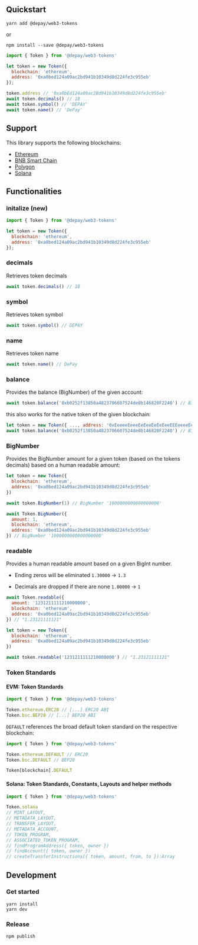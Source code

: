 ## Quickstart

```
yarn add @depay/web3-tokens
```

or 

```
npm install --save @depay/web3-tokens
```

```javascript
import { Token } from '@depay/web3-tokens'

let token = new Token({
  blockchain: 'ethereum',
  address: '0xa0bed124a09ac2bd941b10349d8d224fe3c955eb'
});

token.address // '0xa0bEd124a09ac2Bd941b10349d8d224fe3c955eb'
await token.decimals() // 18
await token.symbol() // 'DEPAY'
await token.name() // 'DePay'
```

## Support

This library supports the following blockchains:

- [Ethereum](https://ethereum.org)
- [BNB Smart Chain](https://www.binance.org/smartChain)
- [Polygon](https://polygon.technology)
- [Solana](https://solana.com)

## Functionalities

### initalize (new)

```javascript
import { Token } from '@depay/web3-tokens'

let token = new Token({
  blockchain: 'ethereum',
  address: '0xa0bed124a09ac2bd941b10349d8d224fe3c955eb'
});
```

### decimals

Retrieves token decimals

```javascript
await token.decimals() // 18
```

### symbol

Retrieves token symbol

```javascript
await token.symbol() // DEPAY
```

### name

Retrieves token name

```javascript
await token.name() // DePay
```

### balance

Provides the balance (BigNumber) of the given account:

```javascript
await token.balance('0xb0252f13850a4823706607524de0b146820F2240') // BigNumber {_hex: "0x0b896d5e9eeaabf4f1", _isBigNumber: true}
```

this also works for the native token of the given blockchain:

```javascript
let token = new Token({ ..., address: '0xEeeeeEeeeEeEeeEeEeEeeEEEeeeeEeeeeeeeEEeE' })
await token.balance('0xb0252f13850a4823706607524de0b146820F2240') // BigNumber {_hex: "0x0b896d5e9eeaabf4f1", _isBigNumber: true}
```

### BigNumber

Provides the BigNumber amount for a given token (based on the tokens decimals) based on a human readable amount:

```javascript
let token = new Token({
  blockchain: 'ethereum',
  address: '0xa0bed124a09ac2bd941b10349d8d224fe3c955eb'
}) 

await token.BigNumber(1) // BigNumber '1000000000000000000'
```

```javascript
await Token.BigNumber({
  amount: 1,
  blockchain: 'ethereum',
  address: '0xa0bed124a09ac2bd941b10349d8d224fe3c955eb'
}) // BigNumber '1000000000000000000'
```

### readable

Provides a human readable amount based on a given BigInt number.

- Ending zeros will be eliminated `1.30000` -> `1.3`

- Decimals are dropped if there are none `1.00000` -> `1`

```javascript
await Token.readable({
  amount: '1231211111210000000',
  blockchain: 'ethereum',
  address: '0xa0bed124a09ac2bd941b10349d8d224fe3c955eb'
}) // "1.23121111121"
```

```javascript
let token = new Token({
  blockchain: 'ethereum',
  address: '0xa0bed124a09ac2bd941b10349d8d224fe3c955eb'
})

await token.readable('1231211111210000000') // "1.23121111121"
```

### Token Standards

#### EVM: Token Standards

```javascript
import { Token } from '@depay/web3-tokens'

Token.ethereum.ERC20 // [...] ERC20 ABI
Token.bsc.BEP20 // [...] BEP20 ABI
```

`DEFAULT` references the broad default token standard on the respective blockchain:

```javascript
import { Token } from '@depay/web3-tokens'

Token.ethereum.DEFAULT // ERC20
Token.bsc.DEFAULT // BEP20

Token[blockchain].DEFAULT
```

#### Solana: Token Standards, Constants, Layouts and helper methods

```javascript
import { Token } from '@depay/web3-tokens'

Token.solana
// MINT_LAYOUT,
// METADATA_LAYOUT,
// TRANSFER_LAYOUT,
// METADATA_ACCOUNT,
// TOKEN_PROGRAM,
// ASSOCIATED_TOKEN_PROGRAM,
// findProgramAddress({ token, owner })
// findAccount({ token, owner })
// createTransferInstructions({ token, amount, from, to }):Array
```

## Development

### Get started

```
yarn install
yarn dev
```

### Release

```
npm publish
```
